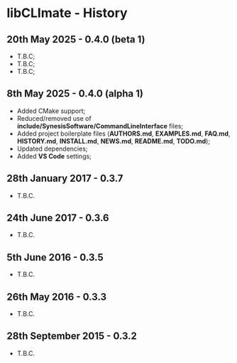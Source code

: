 # libCLImate - History


20th May 2025 - 0.4.0 (beta 1)
------------------------------

 * T.B.C;
 * T.B.C;
 * T.B.C;


8th May 2025 - 0.4.0 (alpha 1)
------------------------------

 * Added CMake support;
 * Reduced/removed use of **include/SynesisSoftware/CommandLineInterface** files;
 * Added project boilerplate files (**AUTHORS.md**, **EXAMPLES.md**, **FAQ.md**, **HISTORY.md**, **INSTALL.md**, **NEWS.md**, **README.md**, **TODO.md**);
 * Updated dependencies;
 * Added **VS Code** settings;


28th January 2017 - 0.3.7
-------------------------

 * T.B.C.


24th June 2017 - 0.3.6
----------------------

 * T.B.C.


5th June 2016 - 0.3.5
---------------------

 * T.B.C.


26th May 2016 - 0.3.3
---------------------

 * T.B.C.


28th September 2015 - 0.3.2
---------------------------

 * T.B.C.


<!-- ########################### end of file ########################### -->

